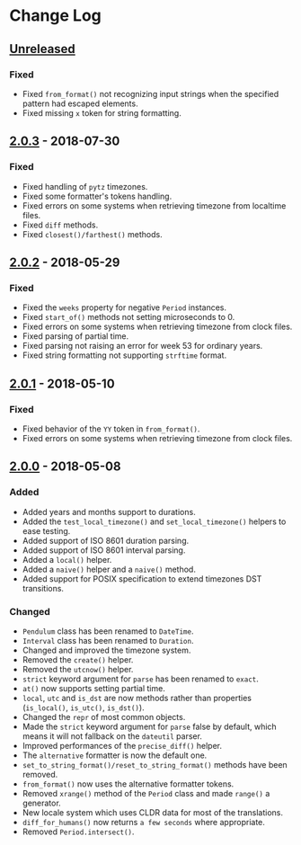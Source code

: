 # Change Log

## [Unreleased]

### Fixed

- Fixed `from_format()` not recognizing input strings when the specified pattern had escaped elements.
- Fixed missing `x` token for string formatting.


## [2.0.3] - 2018-07-30

### Fixed

- Fixed handling of `pytz` timezones.
- Fixed some formatter's tokens handling.
- Fixed errors on some systems when retrieving timezone from localtime files.
- Fixed `diff` methods.
- Fixed `closest()/farthest()` methods.


## [2.0.2] - 2018-05-29

### Fixed

- Fixed the `weeks` property for negative `Period` instances.
- Fixed `start_of()` methods not setting microseconds to 0.
- Fixed errors on some systems when retrieving timezone from clock files.
- Fixed parsing of partial time.
- Fixed parsing not raising an error for week 53 for ordinary years.
- Fixed string formatting not supporting `strftime` format.


## [2.0.1] - 2018-05-10

### Fixed

- Fixed behavior of the `YY` token in `from_format()`.
- Fixed errors on some systems when retrieving timezone from clock files.


## [2.0.0] - 2018-05-08

### Added

- Added years and months support to durations.
- Added the `test_local_timezone()` and `set_local_timezone()` helpers to ease testing.
- Added support of ISO 8601 duration parsing.
- Added support of ISO 8601 interval parsing.
- Added a `local()` helper.
- Added a `naive()` helper and a `naive()` method.
- Added support for POSIX specification to extend timezones DST transitions.

### Changed

- `Pendulum` class has been renamed to `DateTime`.
- `Interval` class has been renamed to `Duration`.
- Changed and improved the timezone system.
- Removed the `create()` helper.
- Removed the `utcnow()` helper.
- `strict` keyword argument for `parse` has been renamed to `exact`.
- `at()` now supports setting partial time.
- `local`, `utc` and `is_dst` are now methods rather than properties (`is_local()`, `is_utc()`, `is_dst()`).
- Changed the `repr` of most common objects.
- Made the `strict` keyword argument for `parse` false by default, which means it will not fallback on the `dateutil` parser.
- Improved performances of the `precise_diff()` helper.
- The `alternative` formatter is now the default one.
- `set_to_string_format()/reset_to_string_format()` methods have been removed.
- `from_format()` now uses the alternative formatter tokens.
- Removed `xrange()` method of the `Period` class and made `range()` a generator.
- New locale system which uses CLDR data for most of the translations.
- `diff_for_humans()` now returns `a few seconds` where appropriate.
- Removed `Period.intersect()`.



[Unreleased]: https://github.com/sdispater/pendulum/compare/2.0.3...master
[2.0.3]: https://github.com/sdispater/pendulum/releases/tag/2.0.3
[2.0.2]: https://github.com/sdispater/pendulum/releases/tag/2.0.2
[2.0.1]: https://github.com/sdispater/pendulum/releases/tag/2.0.1
[2.0.0]: https://github.com/sdispater/pendulum/releases/tag/2.0.0
